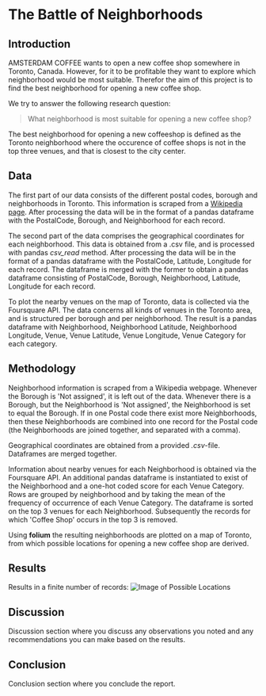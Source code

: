 # The Battle of Neighborhoods
## Introduction
AMSTERDAM COFFEE wants to open a new coffee shop somewhere in Toronto, Canada. However, for it to be profitable they want to explore which neighborhood would be most suitable. Therefor the aim of this project is to find the best neighborhood for opening a new coffee shop.

We try to answer the following research question:
> What neighborhood is most suitable for opening a new coffee shop?

The best neighborhood for opening a new coffeeshop is defined as the Toronto neighborhood where the occurence of coffee shops is not in the top three venues, and that is closest to the city center.

## Data
The first part of our data consists of the different postal codes, borough and neighborhoods in Toronto. This information is scraped from a <a href="https://en.wikipedia.org/wiki/List_of_postal_codes_of_Canada:_M">Wikipedia page</a>. After processing the data will be in the format of a pandas dataframe with the PostalCode, Borough, and Neighborhood for each record.

The second part of the data  comprises the geographical coordinates for each neighborhood. This data is obtained from a .csv file, and is processed with pandas *csv_read* method. After processing the data will be in the format of a pandas dataframe with the PostalCode, Latitude, Longitude for each record. The dataframe is merged with the former to obtain a pandas dataframe consisting of PostalCode, Borough, Neighborhood, Latitude, Longitude for each record.

To plot the nearby venues on the map of Toronto, data is collected via the Foursquare API. The data concerns all kinds of venues in the Toronto area, and is structured per borough and per neighborhood. The result is a pandas dataframe with Neighborhood, Neighborhood Latitude, Neighborhood Longitude, Venue, Venue Latitude, Venue Longitude, Venue Category for each category.

## Methodology
Neighborhood information is scraped from a Wikipedia webpage. Whenever the Borough is 'Not assigned', it is left out of the data. Whenever there is a Borough, but the Neighborhood is 'Not assigned', the Neighborhood is set to equal the Borough. If in one Postal code there exist more Neighborhoods, then these Neighborhoods are combined into one record for the Postal code (the Neighborhoods are joined together, and separated with a comma).

Geographical coordinates are obtained from a provided *.csv*-file. Dataframes are merged together.

Information about nearby venues for each Neighborhood is obtained via the Foursquare API. An additional pandas dataframe is instantiated to exist of the Neighborhood and a one-hot coded score for each Venue Category. Rows are grouped by neighborhood and by taking the mean of the frequency of occurrence of each Venue Category. The dataframe is sorted on the top 3 venues for each Neighborhood. Subsequently the records for which 'Coffee Shop' occurs in the top 3 is removed.

Using **folium** the resulting neighborhoods are plotted on a map of Toronto, from which possible locations for opening a new coffee shop are derived.

## Results
Results in a finite number of records:
![Image of Possible Locations](https://octodex.github.com/images/yaktocat.png)



## Discussion
Discussion section where you discuss any observations you noted and any recommendations you can make based on the results.

## Conclusion
Conclusion section where you conclude the report.
